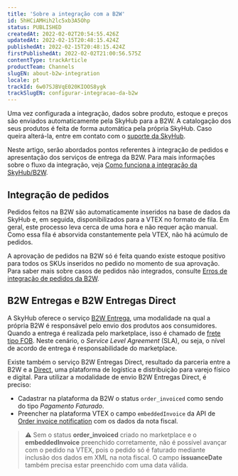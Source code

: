 ```yaml
---
title: 'Sobre a integração com a B2W'
id: 5hHCiAMHih2lc5xb3A5Ohp
status: PUBLISHED
createdAt: 2022-02-02T20:54:55.426Z
updatedAt: 2022-02-15T20:48:15.424Z
publishedAt: 2022-02-15T20:48:15.424Z
firstPublishedAt: 2022-02-02T21:00:56.575Z
contentType: trackArticle
productTeam: Channels
slugEN: about-b2w-integration
locale: pt
trackId: 6w07SJBVqE020KIOOS8ygk
trackSlugEN: configurar-integracao-da-b2w
---
```


Uma vez configurada a integração, dados sobre produto, estoque e preços são enviados automaticamente pela SkyHub para a B2W. A catalogação dos seus produtos é feita de forma automática pela própria SkyHub. Caso queira alterá-la, entre em contato com o [suporte da SkyHub](https://ajuda.skyhub.com.br/hc/pt-br/categories/115001212186).

Neste artigo, serão abordados pontos referentes à integração de pedidos e apresentação dos serviços de entrega da B2W. Para mais informações sobre o fluxo da integração, veja [Como funciona a integração da SkyHub/B2W](https://help.vtex.com/pt/tutorial/como-funciona-a-integracao-da-skyhu).

## Integração de pedidos 

Pedidos feitos na B2W são automaticamente inseridos na base de dados da SkyHub e, em seguida, disponibilizados para a VTEX no formato de fila. Em geral, este processo leva cerca de uma hora e não requer ação manual. Como essa fila é absorvida constantemente pela VTEX, não há acúmulo de pedidos.

A aprovação de pedidos na B2W só é feita quando existe estoque positivo para todos os SKUs inseridos no pedido no momento de sua aprovação. Para saber mais sobre casos de pedidos não integrados, consulte [Erros de integração de pedidos da B2W](https://help.vtex.com/pt/tutorial/erros-de-integracao-de-pedidos-da-b2w--2iQqCJIfySN0JsCJkOG2h8).

## B2W Entregas e B2W Entregas Direct

A SkyHub oferece o serviço [B2W Entrega](https://blog.americanasmarketplace.com.br/2018/01/08/logistica-no-b2w-marketplace/), uma modalidade na qual a própria B2W é responsável pelo envio dos produtos aos consumidores. Quando a entrega é realizada pelo marketplace, isso é chamado de [frete tipo FOB](https://help.vtex.com/pt/tutorial/como-funciona-o-frete-quando-o-marketplace-faz-a-entrega--EY1l6tYW3IUquwwwcQqwQ). Neste cenário, o _Service Level Agreement_ (SLA), ou seja, o nível de acordo de entrega é responsabilidade do marketplace.

Existe também o serviço B2W Entregas Direct, resultado da parceria entre a B2W e a [Direct](https://www.directlog.com.br/), uma plataforma de logística e distribuição para varejo físico e digital. Para utilizar a modalidade de envio B2W Entregas Direct, é preciso:
- Cadastrar na plataforma da B2W o status `order_invoiced` como sendo do tipo _Pagamento Faturado_.
- Preencher na plataforma VTEX o campo `embeddedInvoice` da API de [Order invoice notification](https://developers.vtex.com/vtex-rest-api/reference/invoice) com os dados da nota fiscal.

> ⚠️ Sem o status **order_invoiced** criado no marketplace e o **embeddedInvoice** preenchido corretamente, não é possível avançar com o pedido na VTEX, pois o pedido só é faturado mediante inclusão dos dados em XML na nota fiscal. O campo **issuanceDate** também precisa estar preenchido com uma data válida.
